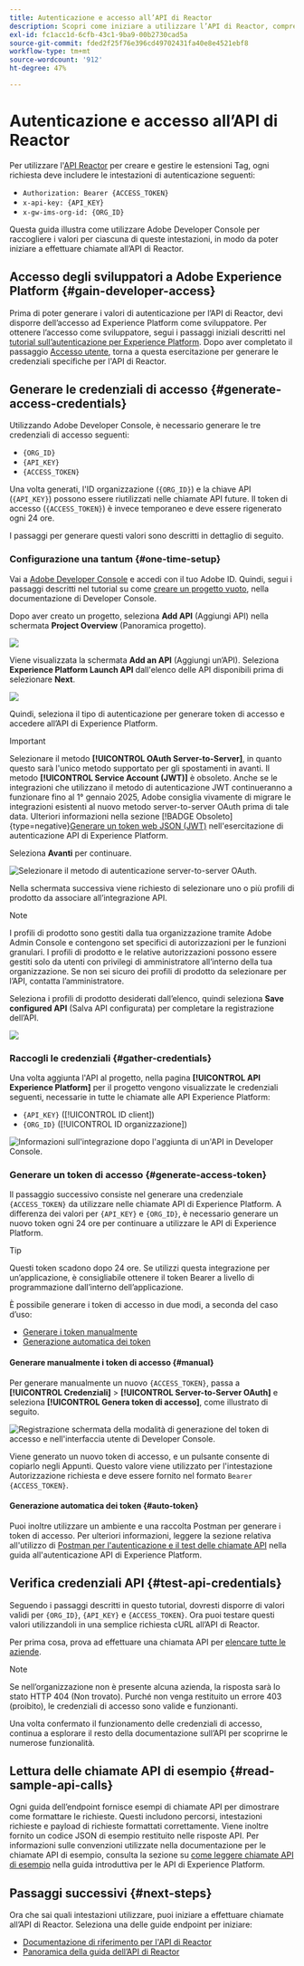 ```yaml
---
title: Autenticazione e accesso all’API di Reactor
description: Scopri come iniziare a utilizzare l’API di Reactor, compresi i passaggi per generare le credenziali di accesso richieste.
exl-id: fc1acc1d-6cfb-43c1-9ba9-00b2730cad5a
source-git-commit: fded2f25f76e396cd49702431fa40e8e4521ebf8
workflow-type: tm+mt
source-wordcount: '912'
ht-degree: 47%

---
```


# Autenticazione e accesso all’API di Reactor

Per utilizzare l&#39;[API Reactor](https://developer.adobe.com/experience-platform-apis/references/reactor/) per creare e gestire le estensioni Tag, ogni richiesta deve includere le intestazioni di autenticazione seguenti:

* `Authorization: Bearer {ACCESS_TOKEN}`
* `x-api-key: {API_KEY}`
* `x-gw-ims-org-id: {ORG_ID}`

Questa guida illustra come utilizzare Adobe Developer Console per raccogliere i valori per ciascuna di queste intestazioni, in modo da poter iniziare a effettuare chiamate all’API di Reactor.

## Accesso degli sviluppatori a Adobe Experience Platform {#gain-developer-access}

Prima di poter generare i valori di autenticazione per l’API di Reactor, devi disporre dell’accesso ad Experience Platform come sviluppatore. Per ottenere l’accesso come sviluppatore, segui i passaggi iniziali descritti nel [tutorial sull’autenticazione per Experience Platform](/help/landing/api-authentication.md). Dopo aver completato il passaggio [Accesso utente](/help/landing/api-authentication.md#gain-user-access), torna a questa esercitazione per generare le credenziali specifiche per l&#39;API di Reactor.

## Generare le credenziali di accesso {#generate-access-credentials}

Utilizzando Adobe Developer Console, è necessario generare le tre credenziali di accesso seguenti:

* `{ORG_ID}`
* `{API_KEY}`
* `{ACCESS_TOKEN}`

Una volta generati, l&#39;ID organizzazione (`{ORG_ID}`) e la chiave API (`{API_KEY}`) possono essere riutilizzati nelle chiamate API future. Il token di accesso (`{ACCESS_TOKEN}`) è invece temporaneo e deve essere rigenerato ogni 24 ore.

I passaggi per generare questi valori sono descritti in dettaglio di seguito.

### Configurazione una tantum {#one-time-setup}

Vai a [Adobe Developer Console](https://www.adobe.com/go/devs_console_ui) e accedi con il tuo Adobe ID. Quindi, segui i passaggi descritti nel tutorial su come [creare un progetto vuoto](https://developer.adobe.com/developer-console/docs/guides/projects/projects-empty/), nella documentazione di Developer Console.

Dopo aver creato un progetto, seleziona **Add API** (Aggiungi API) nella schermata **Project Overview** (Panoramica progetto).

![](../images/api/getting-started/add-api-button.png)

Viene visualizzata la schermata **Add an API** (Aggiungi un’API). Seleziona **Experience Platform Launch API** dall&#39;elenco delle API disponibili prima di selezionare **Next**.

![](../images/api/getting-started/add-launch-api.png)

Quindi, seleziona il tipo di autenticazione per generare token di accesso e accedere all’API di Experience Platform.

>[!IMPORTANT]
>
>Selezionare il metodo **[!UICONTROL OAuth Server-to-Server]**, in quanto questo sarà l&#39;unico metodo supportato per gli spostamenti in avanti. Il metodo **[!UICONTROL Service Account (JWT)]** è obsoleto. Anche se le integrazioni che utilizzano il metodo di autenticazione JWT continueranno a funzionare fino al 1° gennaio 2025, Adobe consiglia vivamente di migrare le integrazioni esistenti al nuovo metodo server-to-server OAuth prima di tale data. Ulteriori informazioni nella sezione [!BADGE Obsoleto]{type=negative}[Generare un token web JSON (JWT)](/help/landing/api-authentication.md#jwt) nell&#39;esercitazione di autenticazione API di Experience Platform.

Seleziona **Avanti** per continuare.

![Selezionare il metodo di autenticazione server-to-server OAuth.](/help/tags/images/api/getting-started/oauth-authentication-method.png)

Nella schermata successiva viene richiesto di selezionare uno o più profili di prodotto da associare all’integrazione API.

>[!NOTE]
>
>I profili di prodotto sono gestiti dalla tua organizzazione tramite Adobe Admin Console e contengono set specifici di autorizzazioni per le funzioni granulari. I profili di prodotto e le relative autorizzazioni possono essere gestiti solo da utenti con privilegi di amministratore all’interno della tua organizzazione. Se non sei sicuro dei profili di prodotto da selezionare per l’API, contatta l’amministratore.

Seleziona i profili di prodotto desiderati dall’elenco, quindi seleziona **Save configured API** (Salva API configurata) per completare la registrazione dell’API.

![](../images/api/getting-started/select-product-profile.png)

### Raccogli le credenziali {#gather-credentials}

Una volta aggiunta l&#39;API al progetto, nella pagina **[!UICONTROL API Experience Platform]** per il progetto vengono visualizzate le credenziali seguenti, necessarie in tutte le chiamate alle API Experience Platform:

* `{API_KEY}` ([!UICONTROL ID client])
* `{ORG_ID}` ([!UICONTROL ID organizzazione])

![Informazioni sull&#39;integrazione dopo l&#39;aggiunta di un&#39;API in Developer Console.](/help/tags/images/api/getting-started/api-integration-information.png)

### Generare un token di accesso {#generate-access-token}

Il passaggio successivo consiste nel generare una credenziale `{ACCESS_TOKEN}` da utilizzare nelle chiamate API di Experience Platform. A differenza dei valori per `{API_KEY}` e `{ORG_ID}`, è necessario generare un nuovo token ogni 24 ore per continuare a utilizzare le API di Experience Platform.

>[!TIP]
>
>Questi token scadono dopo 24 ore. Se utilizzi questa integrazione per un’applicazione, è consigliabile ottenere il token Bearer a livello di programmazione dall’interno dell’applicazione.

È possibile generare i token di accesso in due modi, a seconda del caso d’uso:

* [Generare i token manualmente](#manual)
* [Generazione automatica dei token](#auto-token)

#### Generare manualmente i token di accesso {#manual}

Per generare manualmente un nuovo `{ACCESS_TOKEN}`, passa a **[!UICONTROL Credenziali]** > **[!UICONTROL Server-to-Server OAuth]** e seleziona **[!UICONTROL Genera token di accesso]**, come illustrato di seguito.

![Registrazione schermata della modalità di generazione del token di accesso e nell&#39;interfaccia utente di Developer Console.](/help/tags/images/api/getting-started/generate-access-token.gif)

Viene generato un nuovo token di accesso, e un pulsante consente di copiarlo negli Appunti. Questo valore viene utilizzato per l&#39;intestazione Autorizzazione richiesta e deve essere fornito nel formato `Bearer {ACCESS_TOKEN}`.

#### Generazione automatica dei token {#auto-token}

Puoi inoltre utilizzare un ambiente e una raccolta Postman per generare i token di accesso. Per ulteriori informazioni, leggere la sezione relativa all&#39;utilizzo di [Postman per l&#39;autenticazione e il test delle chiamate API](/help/landing/api-authentication.md#use-postman) nella guida all&#39;autenticazione API di Experience Platform.

## Verifica credenziali API {#test-api-credentials}

Seguendo i passaggi descritti in questo tutorial, dovresti disporre di valori validi per `{ORG_ID}`, `{API_KEY}` e `{ACCESS_TOKEN}`. Ora puoi testare questi valori utilizzandoli in una semplice richiesta cURL all’API di Reactor.

Per prima cosa, prova ad effettuare una chiamata API per [elencare tutte le aziende](./endpoints/companies.md#list).

>[!NOTE]
>
>Se nell’organizzazione non è presente alcuna azienda, la risposta sarà lo stato HTTP 404 (Non trovato). Purché non venga restituito un errore 403 (proibito), le credenziali di accesso sono valide e funzionanti.

Una volta confermato il funzionamento delle credenziali di accesso, continua a esplorare il resto della documentazione sull’API per scoprirne le numerose funzionalità.

## Lettura delle chiamate API di esempio {#read-sample-api-calls}

Ogni guida dell’endpoint fornisce esempi di chiamate API per dimostrare come formattare le richieste. Questi includono percorsi, intestazioni richieste e payload di richieste formattati correttamente. Viene inoltre fornito un codice JSON di esempio restituito nelle risposte API. Per informazioni sulle convenzioni utilizzate nella documentazione per le chiamate API di esempio, consulta la sezione su [come leggere chiamate API di esempio](../../landing/api-guide.md#sample-api) nella guida introduttiva per le API di Experience Platform.

## Passaggi successivi {#next-steps}

Ora che sai quali intestazioni utilizzare, puoi iniziare a effettuare chiamate all’API di Reactor. Seleziona una delle guide endpoint per iniziare:

* [Documentazione di riferimento per l&#39;API di Reactor](https://developer.adobe.com/experience-platform-apis/references/reactor/)
* [Panoramica della guida dell’API di Reactor](/help/tags/api/overview.md)
